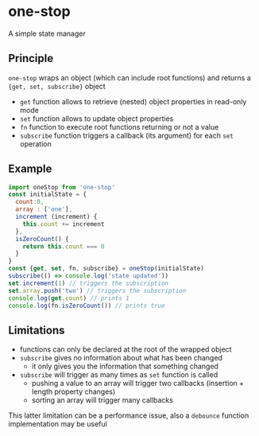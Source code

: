 # one-stop
A simple state manager

## Principle
`one-stop` wraps an object (which can include root functions) and returns a `{get, set, subscribe}` object
- `get` function allows to retrieve (nested) object properties in read-only mode
- `set` function allows to update object properties
- `fn` function to execute root functions returning or not a value
- `subscribe` function triggers a callback (its argument) for each `set` operation

## Example

```javascript
import oneStop from 'one-stop'
const initialState = {
  count:0,
  array : ['one'],
  increment (increment) {
    this.count += increment
  },
  isZeroCount() {
    return this.count === 0
  }
}
const {get, set, fn, subscribe} = oneStop(initialState)
subscribe(() => console.log('state updated'))
set.increment(1) // triggers the subscription
set.array.push('two') // triggers the subscription
console.log(get.count) // prints 1
console.log(fn.isZeroCount()) // prints true

```

## Limitations
- functions can only be declared at the root of the wrapped object
- `subscribe` gives no information about what has been changed
  - it only gives you the information that something changed
- `subscribe` will trigger as many times as `set` function is called
  - pushing a value to an array will trigger two callbacks (insertion + length property changes)
  - sorting an array will trigger many callbacks

This latter limitation can be a performance issue, also a `debounce` function implementation may be useful